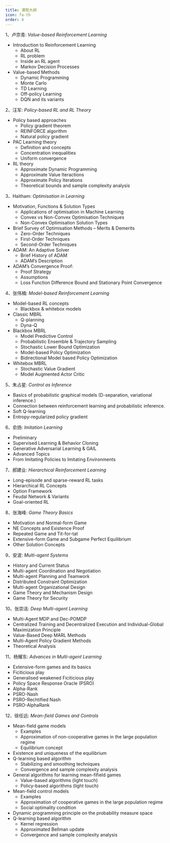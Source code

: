 ```yaml
---
title: 课程大纲
icon: fa-th
order: 4
---
```


1、卢宗青: *Value-based Reinforcement Learning*
- Introduction to Reinforcement Learning
    - About RL
    - RL problem
    - Inside an RL agent
    - Markov Decision Processes
- Value-based Methods
    - Dynamic Programming
    - Monte Carlo
    - TD Learning
    - Off-policy Learning
    - DQN and its variants
  
2、汪军: *Policy-based RL and RL Theory*
- Policy based approaches
    - Policy gradient theorem
    - REINFORCE algorithm
    - Natural policy gradient
- PAC Learning theory
    - Definition and concepts
    - Concentration inequalities
    - Uniform convergence
- RL theory
    - Approximate Dynamic Programming
    - Approximate Value Iteractions
    - Approximate Policy Iterations
    - Theoretical bounds and sample complexity analysis
    
3、Haitham: *Optimisation in Learning*
- Motivation, Functions & Solution Types
    - Applications of optimisation in Machine Learning
    - Convex vs Non-Convex Optimisation Techniques
    - Non-Convex Optimisation Solution Types
- Brief Survey of Optimisation Methods – Merits & Demerits
    - Zero-Order Techniques
    - First-Order Techniques
    - Second-Order Techniques
- ADAM: An Adaptive Solver
    - Brief History of ADAM
    - ADAM’s Description
- ADAM’s Convergence Proof:
    - Proof Strategy
    - Assumptions
    - Loss Function Difference Bound and Stationary Point Convergence
    
4、张伟楠: *Model-based Reinforcement Learning*
- Model-based RL concepts
    - Blackbox & whitebox models
- Classic MBRL
    - Q-planning
    - Dyna-Q
- Blackbox MBRL
    - Model Predictive Control
    - Probabilistic Ensemble & Trajectory Sampling
    - Stochastic Lower Bound Optimization
    - Model-based Policy Optimization
    - Bidirectional Model based Policy Optimization
- Whitebox MBRL
    - Stochastic Value Gradient
    - Model Augmented Actor Critic
    
5、朱占星: *Control as Inference* 
- Basics of probabilistic graphical models (D-separation, variational inference.)
- Connection between reinforcement learning and probabilistic inference. 
- Soft Q-learning 
- Entropy-regularized policy gradient

6、俞扬: *Imitation Learning* 
- Preliminary
- Supervised Learning & Behavior Cloning
- Generative Adversarial Learning & GAIL
- Advanced Topics
- From Imitating Policies to Imitating Environments

7、郝建业: *Hierarchical Reinforcement Learning*
- Long-episode and sparse-reward RL tasks
- Hierarchical RL Concepts
- Option Framework
- Feudal Network & Variants
- Goal-oriented RL

8、张海峰: *Game Theory Basics* 
- Motivation and Normal-form Game
- NE Concepts and Existence Proof
- Repeated Game and Tit-for-tat
- Extensive-form Game and Subgame Perfect Equilibrium 
- Other Solution Concepts

9、安波: *Multi-agent Systems* 
- History and Current Status
- Multi-agent Coordination and Negotiation
- Multi-agent Planning and Teamwork
- Distributed Constraint Optimization
- Multi-agent Organizational Design
- Game Theory and Mechanism Design
- Game Theory for Security

10、张崇洁: *Deep Multi-agent Learning*
- Multi-Agent MDP and Dec-POMDP
- Centralized Training and Decentralized Execution and Individual-Global Maximization Principle
- Value-Based Deep MARL Methods
- Multi-Agent Policy Gradient Methods
- Theoretical Analysis 

11、杨耀东: *Advances in Multi-agent Learning*
- Extensive-form games and its basics
- Ficiticious play
- Generalised weakened Ficiticious play
- Policy Space Response Oracle (PSRO)
- Alpha-Rank
- PSRO-Nash
- PSRO-Rechtified Nash
- PSRO-AlphaRank

12、徐任远: *Mean-field Games and Controls*
- Mean-field game models 
    - Examples 
    - Approximation of non-cooperative games in the large population regime 
    - Equilibrium concept 
- Existence and uniqueness of the equilibrium 
- Q-learning based algorithm 
    - Stabilizing and smoothing techniques 
    - Convergence and sample complexity analysis 
- General algorithms for learning mean-fifield games 
    - Value-based algorithms (light touch) 
    - Policy-based algorithms (light touch)
- Mean-field control models  
    - Examples 
    - Approximation of cooperative games in the large population regime 
    - Social optimality condition 
- Dynamic programming principle on the probability measure space 
- Q-learning based algorithm 
    - Kernel regression 
    - Approximated Bellman update 
    - Convergence and sample complexity analysis

